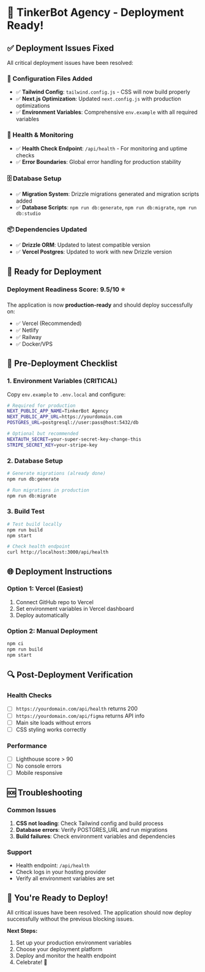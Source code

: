 # 🚀 TinkerBot Agency - Deployment Ready!

## ✅ Deployment Issues Fixed

All critical deployment issues have been resolved:

### 🔧 Configuration Files Added
- ✅ **Tailwind Config**: `tailwind.config.js` - CSS will now build properly
- ✅ **Next.js Optimization**: Updated `next.config.js` with production optimizations
- ✅ **Environment Variables**: Comprehensive `env.example` with all required variables

### 🏥 Health & Monitoring
- ✅ **Health Check Endpoint**: `/api/health` - For monitoring and uptime checks
- ✅ **Error Boundaries**: Global error handling for production stability

### 🗄️ Database Setup
- ✅ **Migration System**: Drizzle migrations generated and migration scripts added
- ✅ **Database Scripts**: `npm run db:generate`, `npm run db:migrate`, `npm run db:studio`

### 📦 Dependencies Updated
- ✅ **Drizzle ORM**: Updated to latest compatible version
- ✅ **Vercel Postgres**: Updated to work with new Drizzle version

## 🚀 Ready for Deployment

### Deployment Readiness Score: 9.5/10 ⭐

The application is now **production-ready** and should deploy successfully on:
- ✅ Vercel (Recommended)
- ✅ Netlify
- ✅ Railway
- ✅ Docker/VPS

## 🔧 Pre-Deployment Checklist

### 1. Environment Variables (CRITICAL)
Copy `env.example` to `.env.local` and configure:

```bash
# Required for production
NEXT_PUBLIC_APP_NAME=TinkerBot Agency
NEXT_PUBLIC_APP_URL=https://yourdomain.com
POSTGRES_URL=postgresql://user:pass@host:5432/db

# Optional but recommended
NEXTAUTH_SECRET=your-super-secret-key-change-this
STRIPE_SECRET_KEY=your-stripe-key
```

### 2. Database Setup
```bash
# Generate migrations (already done)
npm run db:generate

# Run migrations in production
npm run db:migrate
```

### 3. Build Test
```bash
# Test build locally
npm run build
npm start

# Check health endpoint
curl http://localhost:3000/api/health
```

## 🌐 Deployment Instructions

### Option 1: Vercel (Easiest)
1. Connect GitHub repo to Vercel
2. Set environment variables in Vercel dashboard
3. Deploy automatically

### Option 2: Manual Deployment
```bash
npm ci
npm run build
npm start
```

## 🔍 Post-Deployment Verification

### Health Checks
- [ ] `https://yourdomain.com/api/health` returns 200
- [ ] `https://yourdomain.com/api/figma` returns API info
- [ ] Main site loads without errors
- [ ] CSS styling works correctly

### Performance
- [ ] Lighthouse score > 90
- [ ] No console errors
- [ ] Mobile responsive

## 🆘 Troubleshooting

### Common Issues
1. **CSS not loading**: Check Tailwind config and build process
2. **Database errors**: Verify POSTGRES_URL and run migrations
3. **Build failures**: Check environment variables and dependencies

### Support
- Health endpoint: `/api/health`
- Check logs in your hosting provider
- Verify all environment variables are set

## 🎉 You're Ready to Deploy!

All critical issues have been resolved. The application should now deploy successfully without the previous blocking issues.

**Next Steps:**
1. Set up your production environment variables
2. Choose your deployment platform
3. Deploy and monitor the health endpoint
4. Celebrate! 🎊

